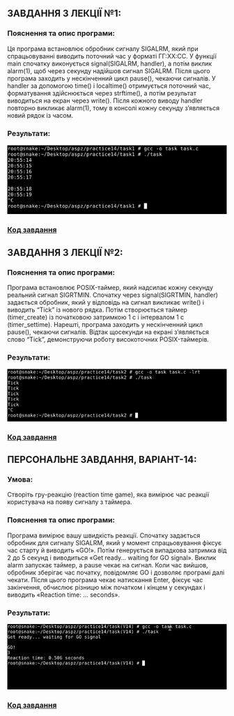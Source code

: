 ## ЗАВДАННЯ З ЛЕКЦІЇ №1:
### Пояснення та опис програми:
Ця програма встановлює обробник сигналу SIGALRM, який при спрацьовуванні виводить поточний час у форматі ГГ:ХХ:СС. У функції main спочатку виконується signal(SIGALRM, handler), а потім виклик alarm(1), щоб через секунду надійшов сигнал SIGALRM. Після цього програма заходить у нескінченний цикл pause(), чекаючи сигналів. У handler за допомогою time() і localtime() отримується поточний час, форматування здійснюється через strftime(), а потім результат виводиться на екран через write(). Після кожного виводу handler повторно викликає alarm(1), тому в консолі кожну секунду з’являється новий рядок із часом.
### Результати:
![](task1/1.png)
### [Код завдання](task1/task.c)



## ЗАВДАННЯ З ЛЕКЦІЇ №2:
### Пояснення та опис програми:
Програма встановлює POSIX-таймер, який надсилає кожну секунду реальний сигнал SIGRTMIN. Спочатку через signal(SIGRTMIN, handler) задається обробник, який у відповідь на сигнал викликає write() і виводить “Tick” із нового рядка. Потім створюється таймер (timer_create) із початковою затримкою 1 с і інтервалом 1 с (timer_settime). Нарешті, програма заходить у нескінченний цикл pause(), чекаючи сигналів. Відтак щосекунди на екрані з’являється слово “Tick”, демонструючи роботу високоточних POSIX-таймерів.
### Результати:
![](task2/1.png)
### [Код завдання](task2/task.c)




## ПЕРСОНАЛЬНЕ ЗАВДАННЯ, ВАРІАНТ-14:
### Умова:
Створіть гру-реакцію (reaction time game), яка вимірює час реакції користувача на появу сигналу з таймера.
### Пояснення та опис програми:
Програма вимірює вашу швидкість реакції. Спочатку задається обробник для сигналу SIGALRM, який у момент спрацьовування фіксує час старту й виводить «GO!». Потім генерується випадкова затримка від 2 до 5 секунд і виводиться «Get ready… waiting for GO signal». Виклик alarm запускає таймер, а pause чекає на сигнал. Коли час вийшов, обробник зберігає час початку, повідомляє GO і дозволяє програмі далі чекати. Після цього програма чекає натискання Enter, фіксує час закінчення, обчислює різницю між початком і кінцем у секундах і виводить «Reaction time: … seconds».
### Результати:

![](task(V14)/1.png)
### [Код завдання](task(V14)/task.c)
